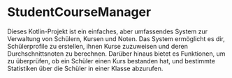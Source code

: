 # StudentCourseManager
 Dieses Kotlin-Projekt ist ein einfaches, aber umfassendes System zur Verwaltung von Schülern, Kursen und Noten. Das System ermöglicht es dir, Schülerprofile zu erstellen, ihnen Kurse zuzuweisen und deren Durchschnittsnoten zu berechnen. Darüber hinaus bietet es Funktionen, um zu überprüfen, ob ein Schüler einen Kurs bestanden hat, und bestimmte Statistiken über die Schüler in einer Klasse abzurufen.
